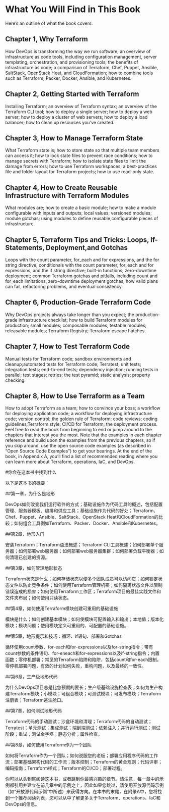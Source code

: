 # What You Will Find in This Book

Here’s an outline of what the book covers:
## Chapter 1, Why Terraform
How DevOps is transforming the way we run software; an overview of infrastructure as code tools, including configuration management, server templating, orchestration, and provisioning tools; the benefits of infrastructure as code; a comparison of Terraform, Chef, Puppet, Ansible, SaltStack, OpenStack Heat, and CloudFormation; how to combine tools such as Terraform, Packer, Docker, Ansible, and Kubernetes.
## Chapter 2, Getting Started with Terraform
Installing Terraform; an overview of Terraform syntax; an overview of the Terraform CLI tool; how to deploy a single server; how to deploy a web server; how to deploy a cluster of web servers; how to deploy a load balancer; how to clean up resources you’ve created.
## Chapter 3, How to Manage Terraform State
What Terraform state is; how to store state so that multiple team members can access it; how to lock state files to prevent race conditions; how to manage secrets with Terraform; how to isolate state files to limit the damage from errors; how to use Terraform workspaces; a best-practices file and folder layout for Terraform projects; how to use read-only state.
## Chapter 4, How to Create Reusable Infrastructure with Terraform Modules
What modules are; how to create a basic module; how to make a module configurable with inputs and outputs; local values; versioned modules; module gotchas; using modules to define reusable,configurable pieces of infrastructure.
## Chapter 5, Terraform Tips and Tricks: Loops, If-Statements, Deployment,and Gotchas
Loops with the count parameter, for_each and for expressions, and the for string directive; conditionals with the count parameter, for_each and for expressions, and the if string directive; built-in functions; zero-downtime deployment; common Terraform gotchas and pitfalls, including count and for_each limitations, zero-downtime deployment gotchas, how valid plans can fail, refactoring problems, and eventual consistency.
## Chapter 6, Production-Grade Terraform Code
Why DevOps projects always take longer than you expect; the production-grade infrastructure checklist; how to build Terraform modules for production; small modules; composable modules; testable modules; releasable modules; Terraform Registry; Terraform escape hatches.
## Chapter 7, How to Test Terraform Code
Manual tests for Terraform code; sandbox environments and cleanup;automated tests for Terraform code; Terratest; unit tests; integration tests; end-to-end tests; dependency injection; running tests in parallel; test stages; retries; the test pyramid; static analysis; property checking.
## Chapter 8, How to Use Terraform as a Team
How to adopt Terraform as a team; how to convince your boss; a workflow for deploying application code; a workflow for deploying infrastructure code; version control; the golden rule of Terraform; code reviews; coding guidelines;Terraform style; CI/CD for Terraform; the deployment process.
Feel free to read the book from beginning to end or jump around to the chapters that interest you the most. Note that the examples in each chapter reference and build upon the examples from the previous chapters, so if you skip around, use the open source code examples (as described in “Open Source Code Examples”) to get your bearings. At the end of the book, in Appendix A, you’ll find a list of recommended reading where you can learn more about Terraform, operations, IaC, and DevOps.

#你会在这本书中找到什么



以下是这本书的概要：

##第一章，为什么是地形

DevOps如何改变我们运行软件的方式；基础设施作为代码工具的概述，包括配置管理、服务器模板、编排和供应工具；基础设施作为代码的好处；Terraform、Chef、Puppet、Ansible、SaltStack、OpenStack Heat和CloudFormation的比较；如何组合工具例如Terraform、Packer、Docker、Ansible和Kubernetes。

##第2章，地形入门

安装Terraform；Terraform语法概述；Terraform CLI工具概述；如何部署单个服务器；如何部署web服务器；如何部署web服务器集群；如何部署负载平衡器；如何清理已创建的资源。

##第3章，如何管理地形状态

Terraform状态是什么；如何存储状态以便多个团队成员可以访问它；如何锁定状态文件以防止竞争条件；如何使用Terraform管理机密；如何隔离状态文件以限制错误造成的损害；如何使用Terraform工作区；Terraform项目的最佳实践文件和文件夹布局；如何使用只读状态。

##第4章，如何使用Terraform模块创建可重用的基础设施

模块是什么；如何创建基本模块；如何使模块可配置输入和输出；本地值；版本化模块；模块问题；使用模块定义可重用的、可配置的基础设施。

##第5章，地形提示和技巧：循环、If语句、部署和Gotchas

循环使用count参数、for-each和for-expressions以及for-string指令；带有count参数的条件语句、for-eneach和for-expressions以及if-string指令；内置函数；零停机部署；常见的Terraform陷阱和陷阱，包括count和for-each限制，零停机部署问题，有效的计划如何失败，重构问题，以及最终的一致性。

##第6章，生产级地形代码

为什么DevOps项目总是比您预期的要长；生产级基础设施检查表；如何为生产构建Terraform模块；小模块；可组合模块；可测试模块；可发布模块；Terraform注册表；Terraform逃生舱口。

##第7章，如何测试地形代码

Terraform代码的手动测试；沙盒环境和清理；Terraform代码的自动测试；Terratest；单元测试；集成测试；端到端测试；依赖注入；并行运行测试；测试阶段；重试；测试金字塔；静态分析；属性检查。

##第8章，如何使用Terraform作为一个团队

如何将Terraform作为一个团队；如何说服您的老板；部署应用程序代码的工作流；部署基础架构代码的工作流；版本控制；Terraform的黄金规则；代码评审；编码指南；Terraform样式；Terraform的CI/CD；部署过程。

你可以从头到尾阅读这本书，或者跳到你最感兴趣的章节。请注意，每一章中的示例都引用并建立在前几章中的示例之上，因此如果您跳过，请使用开放源代码示例（如“开放源代码示例”中所述）来获得方向。在本书的末尾，在附录A中，您将找到一个推荐阅读列表，您可以从中了解更多关于Terraform、operations、IaC和DevOps的信息。